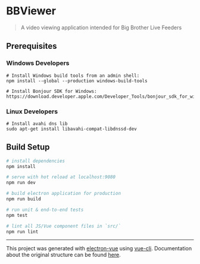 # BBViewer

> A video viewing application intended for Big Brother Live Feeders

## Prerequisites

### Windows Developers
```
# Install Windows build tools from an admin shell:
npm install --global --production windows-build-tools

# Install Bonjour SDK for Windows:
https://download.developer.apple.com/Developer_Tools/bonjour_sdk_for_windows_v3.0/bonjoursdksetup.exe
```

### Linux Developers
```
# Install avahi dns lib
sudo apt-get install libavahi-compat-libdnssd-dev
```

## Build Setup

``` bash
# install dependencies
npm install

# serve with hot reload at localhost:9080
npm run dev

# build electron application for production
npm run build

# run unit & end-to-end tests
npm test

# lint all JS/Vue component files in `src/`
npm run lint

```

---

This project was generated with [electron-vue](https://github.com/SimulatedGREG/electron-vue) using [vue-cli](https://github.com/vuejs/vue-cli). Documentation about the original structure can be found [here](https://simulatedgreg.gitbooks.io/electron-vue/content/index.html).
